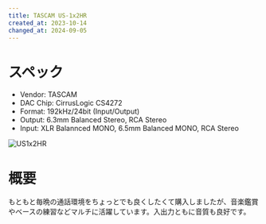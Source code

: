 ```yaml
---
title: TASCAM US-1x2HR
created_at: 2023-10-14
changed_at: 2024-09-05
---
```


# スペック
- Vendor: TASCAM
- DAC Chip: CirrusLogic CS4272 
- Format: 192kHz/24bit (Input/Output)
- Output: 6.3mm Balanced Stereo, RCA Stereo
- Input: XLR Balannced MONO, 6.5mm Balanced MONO, RCA Stereo

![US1x2HR](https://i.imgur.com/qSWStDw.jpg)

# 概要
もともと毎晩の通話環境をちょっとでも良くしたくて購入しましたが、音楽鑑賞やベースの練習などマルチに活躍しています。入出力ともに音質も良好です。
